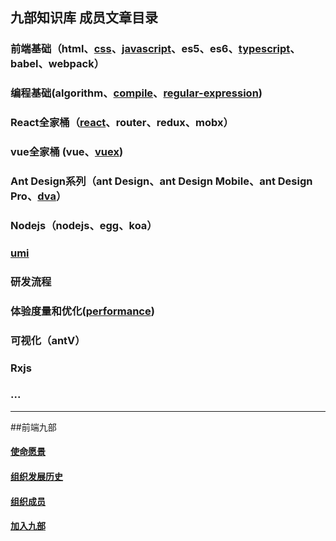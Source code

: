 ## 九部知识库 成员文章目录


### 前端基础（html、[css](https://github.com/frontend9/fe9-library/issues?q=is%3Aissue+is%3Aopen+label%3Acss)、[javascript](https://github.com/frontend9/fe9-library/issues?q=is%3Aissue+is%3Aopen+label%3Ajavascript)、es5、es6、[typescript](https://github.com/frontend9/fe9-library/issues?q=is%3Aissue+is%3Aopen+label%3Atypescript)、babel、webpack）
### 编程基础(algorithm、[compile](https://github.com/frontend9/fe9-library/issues?q=is%3Aissue+is%3Aopen+label%3Acompile)、[regular-expression](https://github.com/frontend9/fe9-library/issues?q=is%3Aissue+is%3Aopen+label%3A%22Regular+Expression%22))
### React全家桶（[react](https://github.com/frontend9/fe9-library/issues?q=is%3Aissue+is%3Aopen+label%3Areact)、router、redux、mobx）
### vue全家桶 (vue、[vuex](https://github.com/frontend9/fe9-library/issues?q=is%3Aissue+is%3Aopen+label%3Avuex))
### Ant Design系列（ant Design、ant Design Mobile、ant Design Pro、[dva](https://github.com/frontend9/fe9-library/issues?q=is%3Aissue+is%3Aopen+label%3Adva)）
### Nodejs（nodejs、egg、koa）
### [umi](https://github.com/frontend9/fe9-library/issues?q=is%3Aissue+is%3Aopen+label%3Aumi)
### 研发流程
### 体验度量和优化([performance](https://github.com/frontend9/fe9-library/issues?q=is%3Aissue+is%3Aopen+label%3Aperformance))
### 可视化（antV）
### Rxjs
### ...

---

##前端九部

#### [使命愿景](https://github.com/frontend9/fe9-library/blob/master/ABOUTUS.md)
#### [组织发展历史](https://github.com/frontend9/fe9-library/blob/master/HISTORY.md)
#### [组织成员](https://github.com/frontend9/fe9-library/blob/master/MEMBERS.md)
#### [加入九部](https://github.com/frontend9/fe9-library/blob/master/JOINUS.md)


